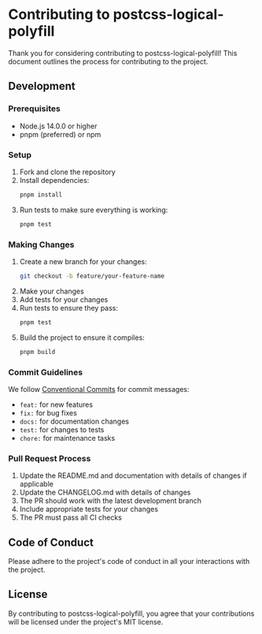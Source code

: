 # Contributing to postcss-logical-polyfill

Thank you for considering contributing to postcss-logical-polyfill! This document outlines the process for contributing to the project.

## Development

### Prerequisites

- Node.js 14.0.0 or higher
- pnpm (preferred) or npm

### Setup

1. Fork and clone the repository
2. Install dependencies:
   ```bash
   pnpm install
   ```
3. Run tests to make sure everything is working:
   ```bash
   pnpm test
   ```

### Making Changes

1. Create a new branch for your changes:
   ```bash
   git checkout -b feature/your-feature-name
   ```
2. Make your changes
3. Add tests for your changes
4. Run tests to ensure they pass:
   ```bash
   pnpm test
   ```
5. Build the project to ensure it compiles:
   ```bash
   pnpm build
   ```

### Commit Guidelines

We follow [Conventional Commits](https://www.conventionalcommits.org/) for commit messages:

- `feat:` for new features
- `fix:` for bug fixes
- `docs:` for documentation changes
- `test:` for changes to tests
- `chore:` for maintenance tasks

### Pull Request Process

1. Update the README.md and documentation with details of changes if applicable
2. Update the CHANGELOG.md with details of changes
3. The PR should work with the latest development branch
4. Include appropriate tests for your changes
5. The PR must pass all CI checks

## Code of Conduct

Please adhere to the project's code of conduct in all your interactions with the project.

## License

By contributing to postcss-logical-polyfill, you agree that your contributions will be licensed under the project's MIT license.
